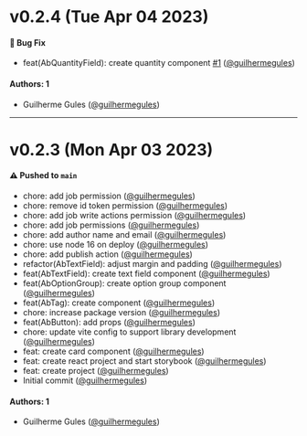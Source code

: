 # v0.2.4 (Tue Apr 04 2023)

#### 🐛 Bug Fix

- feat(AbQuantityField): create quantity component [#1](https://github.com/guilhermegules/react-alura-books-ds/pull/1) ([@guilhermegules](https://github.com/guilhermegules))

#### Authors: 1

- Guilherme Gules ([@guilhermegules](https://github.com/guilhermegules))

---

# v0.2.3 (Mon Apr 03 2023)

#### ⚠️ Pushed to `main`

- chore: add job permission ([@guilhermegules](https://github.com/guilhermegules))
- chore: remove id token permission ([@guilhermegules](https://github.com/guilhermegules))
- chore: add job write actions permission ([@guilhermegules](https://github.com/guilhermegules))
- chore: add job permissions ([@guilhermegules](https://github.com/guilhermegules))
- chore: add author name and email ([@guilhermegules](https://github.com/guilhermegules))
- chore: use node 16 on deploy ([@guilhermegules](https://github.com/guilhermegules))
- chore: add publish action ([@guilhermegules](https://github.com/guilhermegules))
- refactor(AbTextField): adjust margin and padding ([@guilhermegules](https://github.com/guilhermegules))
- feat(AbTextField): create text field component ([@guilhermegules](https://github.com/guilhermegules))
- feat(AbOptionGroup): create option group component ([@guilhermegules](https://github.com/guilhermegules))
- feat(AbTag): create component ([@guilhermegules](https://github.com/guilhermegules))
- chore: increase package version ([@guilhermegules](https://github.com/guilhermegules))
- feat(AbButton): add props ([@guilhermegules](https://github.com/guilhermegules))
- chore: update vite config to support library development ([@guilhermegules](https://github.com/guilhermegules))
- feat: create card component ([@guilhermegules](https://github.com/guilhermegules))
- feat: create react project and start storybook ([@guilhermegules](https://github.com/guilhermegules))
- feat: create project ([@guilhermegules](https://github.com/guilhermegules))
- Initial commit ([@guilhermegules](https://github.com/guilhermegules))

#### Authors: 1

- Guilherme Gules ([@guilhermegules](https://github.com/guilhermegules))
